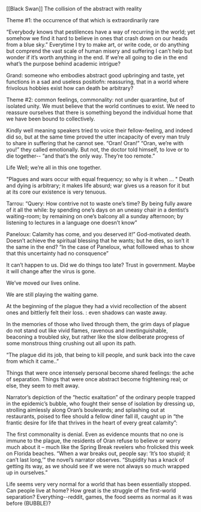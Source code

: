 [[Black Swan]]
The collision of the abstract with reality

Theme #1: the occurrence of that which is extraordinarily rare

“Everybody knows that pestilences have a way of recurring in the world; yet somehow we find it hard to believe in ones that crash down on our heads from a blue sky.” Everytime I try to make art, or write code, or do anything but comprend the vast scale of human misery and suffering I can’t help but wonder if it’s worth anything in the end. If we’re all going to die in the end what’s the purpose behind academic intrigue? 

Grand: someone who embodies abstract good upbringing and taste, yet functions in a sad and useless positiofn: reassuring, that in a world where frivolous hobbies exist how can death be arbitrary?

Theme #2: common feelings, commonality: not under quarantine, but of isolated unity. We must believe that the world continues to exist. We need to reassure ourselves that there is something beyond the individual home that we have been bound to collectively.

Kindly well meaning speakers tried to voice their fellow-feeling, and indeed did so, but at the same time proved the utter incapacity of every man truly to share in suffering that he cannot see. “Oran! Oran!” “Oran, we’re with you!” they called emotionally. But not, the doctor told himself, to love or to die together-- “and that’s the only way. They’re too remote.”

Life 
Well; we’re all in this one together. 

"Plagues and wars occur with equal frequency; so why is it when ... "
Death and dying is arbitrary; it makes life absurd; war gives us a reason for it but at its core our existence is very tenuous. 

Tarrou: “Query: How contrive not to waste one’s time? By being fully aware of it all the while: by spending one’s days on an uneasy chair in a dentist’s waiting-room; by remaining on one’s balcony all a sunday afternoon; by listening to lectures in a language one doesn’t know”

Paneloux: Calamity has come, and you deserved it!” God-motivated death. Doesn’t achieve the spiritual blessing that he wants; but he dies, so isn’t it the same in the end? “In the case of Paneloux, what folllowed whas to show that this uncertainty had no consquence”

It can’t happen to us.
Did we do things too late?
Trust in government. Maybe it will change after the virus is gone.

We’ve moved our lives online.

We are still playing the waiting game.

At the beginning of the plague they had a vivid recollection of the absent ones and bittlerly felt their loss. : even shadows can waste away.

In the memories of those who lived through them, the grim days of plague do not stand out like vivid flames, ravenous and inextinguishable, beaconing a troubled sky, but rather like the slow deliberate progress of some monstrous thing crushing out all upon its path.

“The plague did its job, that being to kill people, and sunk back into the cave from which it came..”

Things that were once intensely personal become shared feelings: the ache of separation. Things that were once abstract become frightening real; or else, they seem to melt away.

Narrator’s depiction of the “hectic exaltation” of the ordinary people trapped in the epidemic’s bubble, who fought their sense of isolation by dressing up, strolling aimlessly along Oran’s boulevards; and splashing out at restaurants, poised to flee should a fellow diner fall ill, caught up in “the frantic desire for life that thrives in the heart of every great calamity”:

The first commonality is denial. Even as evidence mounts that no one is immune to the plague, the residents of Oran refuse to believe or worry much about it – much like the Spring Break revelers who frolicked this week on Florida beaches. “When a war breaks out, people say: ‘It’s too stupid; it can’t last long,’” the novel’s narrator observes. “Stupidity has a knack of getting its way, as we should see if we were not always so much wrapped up in ourselves.”

Life seems very very normal for a world that has been essentially stopped. Can people live at home? How great is the struggle of the first-world separation? Everything--reddit, games, the food seems as normal as it was before (BUBBLE)?

